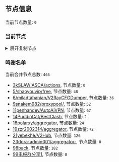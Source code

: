 
## 节点信息
当前节点数量: `0`
### 当前节点
<details>
  <summary>展开复制节点</summary>

    

</details>

### 鸣谢名单
当前合并节点总数: `465`
- [3kSLAWIASCA/actions](https://github.com/kSLAWIASCA/actions), 节点数量: `0`
- [5/shaoyouvip/free](https://github.com/shaoyouvip/free), 节点数量: `48`
- [6/miladtahanian/V2RayCFGDumper](https://github.com/miladtahanian/V2RayCFGDumper), 节点数量: `36`
- [9snakem982/proxypool/](https://github.com/snakem982/proxypool/), 节点数量: `52`
- [11penhandev/AutoAiVPN](https://github.com/penhandev/AutoAiVPN), 节点数量: `67`
- [14PuddinCat/BestClash](https://github.com/PuddinCat/BestClash), 节点数量: `2`
- [16polarxy/aggregator](https://github.com/polarxy/aggregator), 节点数量: `24`
- [19zzr2002314/aggregator](https://github.com/zzr2002314/aggregator), 节点数量: `72`
- [21yebekhe/V2Hub](https://github.com/yebekhe/V2Hub), 节点数量: `126`
- [23dora-admin001/aggregator-](https://github.com/dora-admin001/aggregator-), 节点数量: `0`
- [98back](https://github.com/firefoxmmx2/v2rayshare_subcription), 节点数量: `182`
- [99电报群分享1](https://github.com/cdddbc/getAirport), 节点数量: `0`



